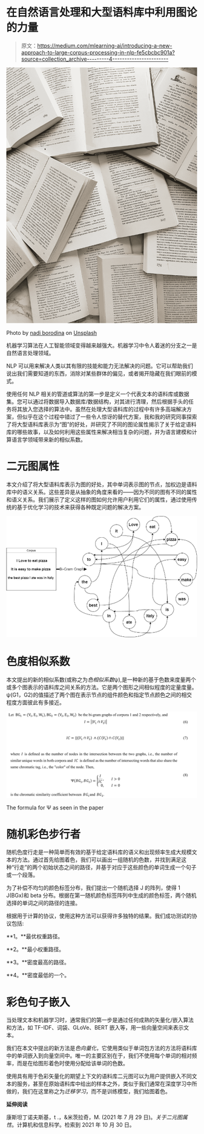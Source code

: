# 在自然语言处理和大型语料库中利用图论的力量

> 原文：<https://medium.com/mlearning-ai/introducing-a-new-approach-to-large-corpus-processing-in-nlp-fe5cbcbc901a?source=collection_archive---------4----------------------->

![](img/29c86ce243a929e97ca63e1f5b6f53ef.png)

Photo by [nadi borodina](https://unsplash.com/@borodinanadi?utm_source=medium&utm_medium=referral) on [Unsplash](https://unsplash.com?utm_source=medium&utm_medium=referral)

机器学习算法在人工智能领域变得越来越强大。机器学习中令人着迷的分支之一是自然语言处理领域。

NLP 可以用来解决人类以其有限的技能和能力无法解决的问题。它可以帮助我们说出我们需要知道的东西，消除对某些群体的偏见，或者揭开隐藏在我们眼前的模式。

使用任何 NLP 相关的管道或算法的第一步是定义一个代表文本的语料库或数据集。您可以通过将数据导入数据库/数据结构，对其进行清理，然后根据手头的任务将其放入您选择的算法中。虽然在处理大型语料库的过程中有许多高端解决方案，但似乎在这个过程中错过了一些令人惊讶的替代方案，我和我的研究同事探索了将大型语料库表示为“图”的好处，并研究了不同的图论属性揭示了关于给定语料库的哪些故事，以及如何利用这些属性来解决相当复杂的问题，并为语言建模和计算语言学领域带来新的相似系数。

# **二元图属性**

本文介绍了将大型语料库表示为图的好处，其中单词表示图的节点，加权边是语料库中的语义关系。这些差异是从抽象的角度来看的——因为不同的图有不同的属性和语义关系。我们展示了定义这样的图如何允许用户利用它们的属性，通过使用传统的基于优化学习的技术来获得各种既定问题的解决方案。

![](img/68c4b31f9e0b90877f68d0b143e62005.png)

# **色度相似系数**

本文提出的新的相似系数(或称之为*色相似系数*ψ),是一种新的基于色数来度量两个或多个图表示的语料库之间关系的方法。它是两个图形之间相似程度的定量度量。ψ(G1，G2)的值描述了两个图在表示节点的组件颜色和指定节点颜色之间的相交程度方面彼此有多接近。

![](img/e6aa7219577ceb34342cb53d9a82ad32.png)

The formula for Ψ as seen in the paper

# **随机彩色步行者**

随机色度行走是一种简单而有效的基于给定语料库的语义和出现频率生成大规模文本的方法。通过首先给图着色，我们可以画出一组随机的色数，并找到满足这种“行走”的两个初始状态之间的路径，并基于对应于这些颜色的单词生成一个句子或一个段落。

为了补偿不均匀的颜色标签分布，我们提出一个随机选择 J 的阵列，使得 1 J(BGx)和 beta 分布。根据在第一随机颜色标签阵列中生成的颜色标签，两个随机选择的单词之间的路径的连接。

根据用于计算的协议，使用这种方法可以获得许多独特的结果。我们成功测试的协议包括:

**1。**最优权重路径。

**2。**最小权重路径。

**3。**密度最高的路径。

**4。**密度最低的一个。

# **彩色句子嵌入**

当处理文本和机器学习时，通常我们的第一步是通过任何成熟的矢量化/嵌入算法和方法，如 TF-IDF、词袋、GLoVe、BERT 嵌入等，用一些向量空间来表示文本。

我们在本文中提出的新方法是*色向量化*，它使用类似于单词包方法的方法将语料库中的单词嵌入到向量空间中。唯一的主要区别在于，我们不使用每个单词的相对频率，而是在给图形着色时使用分配给该单词的色数。

使用具有用于色彩矢量化的期望上下文的语料库二元图可以为用户提供嵌入不同文本的服务，甚至在原始语料库中给出的样本之外，类似于我们通常在深度学习中所做的，我们在这里称之为*迁移学习*，而不是训练模型，我们给图着色。

**延伸阅读**

康斯坦丁诺夫斯基，t .，&米茨拉奇，M. (2021 年 7 月 29 日)。*关于二元图属性*。计算机和信息科学。检索到 2021 年 10 月 30 日。